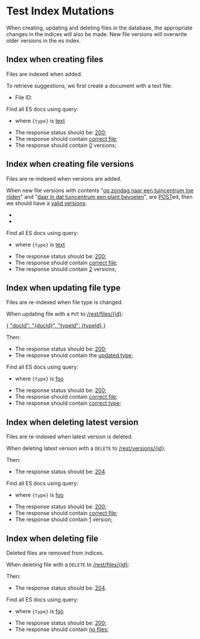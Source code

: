 # Test Index Mutations

When creating, updating and deleting files in the database, the appropriate changes in the indices will also be made.
New file versions will overwrite older versions in the es index. 

## Index when creating files

Files are indexed when added.

To retrieve suggestions, we first create a document with a text file: 
  
[ ](- "#docId1=createDocument()")
[ ](- "#fileId1=createFile(#docId1)")

  - File ID: [ ](- "c:echo=#fileId1")

Find all ES docs using query:

[ ](- "ext:embed=getEsQuery()")

- where `{type}` is [text](- "#fileType")

[ ](- "#result=searchFileIndexWithoutVersions()")

- The response status should be: [200](- "?=#result.status");
- The response should contain [correct file](- "?=#result.found");
- The response should contain [0](- "?=#result.versionCount") versions;

## Index when creating file versions

Files are re-indexed when versions are added.

When new file versions with contents 
"[op zondag naar een tuincentrum toe rijden](- "#text1")" and "[daar in dat tuincentrum een plant bevoelen](- "#text2")", 
are [POST](- "#versions=upload(#fileId1, #text1, #text2)")ed,
then we should have a [valid versions](- "?=#versions.validVersions"):

  - [ ](- "c:echo=#versions.versionUuid1")
  - [ ](- "c:echo=#versions.versionUuid2")

Find all ES docs using query:

[ ](- "ext:embed=getEsQuery()")

- where `{type}` is [text](- "#fileType")

[ ](- "#result=searchFileIndexWithVersions()")

- The response status should be: [200](- "?=#result.status");
- The response should contain [correct file](- "?=#result.found");
- The response should contain [2](- "?=#result.versionCount") versions;

## Index when updating file type

Files are re-indexed when file type is changed.

When updating file [ ](- "c:echo=#fileId1") with a `PUT` to [/rest/files/{id}](- "#updateEndpoint"):

[{
"docId": "{docId}", "typeId": {typeId}
}](- "#updatedEntity")


[ ](- "#updateResult=update(#updateEndpoint, #fileId1, #updatedEntity, #docId1, getFooTypeId())")

Then:

- The response status should be: [200](- "?=#updateResult.status");
- The response should contain the [updated type](- "?=#updateResult.updatedType");

Find all ES docs using query:

[ ](- "ext:embed=getEsQuery()")

- where `{type}` is [foo](- "#fileType")

[ ](- "#result=searchFileIndexWithType(#fileType)")

- The response status should be: [200](- "?=#result.status");
- The response should contain [correct file](- "?=#result.found");
- The response should contain [correct type](- "?=#result.type");

## Index when deleting latest version

Files are re-indexed when latest version is deleted.

When deleting latest version [ ](- "c:echo=#versions.versionUuid2") with a `DELETE` to [/rest/versions/{id}](- "#deleteVersionEndpoint"):

[ ](- "#deleteResult=deleteVersion(#deleteVersionEndpoint, #versions.versionUuid2)")

Then:

- The response status should be: [204](- "?=#deleteResult.status").

Find all ES docs using query:

[ ](- "ext:embed=getEsQuery()")

- where `{type}` is [foo](- "#fileType")

[ ](- "#result=searchFileIndexWithType(#fileType)")

- The response status should be: [200](- "?=#result.status");
- The response should contain [correct file](- "?=#result.found");
- The response should contain [1](- "?=#result.versionCount") version;

## Index when deleting file

Deleted files are removed from indices.

When deleting file [ ](- "c:echo=#fileId1") with a `DELETE` to [/rest/files/{id}](- "#deleteFileEndpoint"):

[ ](- "#deleteResult=deleteFile(#deleteFileEndpoint, #fileId1)")

Then:

- The response status should be: [204](- "?=#deleteResult.status").

Find all ES docs using query:

[ ](- "ext:embed=getEsQuery()")

- where `{type}` is [foo](- "#fileType")

[ ](- "#result=searchEmptyFileIndex()")

- The response status should be: [200](- "?=#result.status");
- The response should contain [no files](- "?=#result.found");

